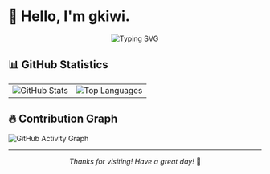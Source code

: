 # 👋 Hello, I'm gkiwi.

<div align="center">

![Typing SVG](https://readme-typing-svg.herokuapp.com?font=Fira+Code&pause=1000&color=36BCF7&center=true&vCenter=true&width=435&lines=Claude+Code+YYDS)

<!-- [![GitHub followers](https://img.shields.io/github/followers/bugkiwi?label=Follow&style=social)](https://github.com/bugkiwi)
[![GitHub stars](https://img.shields.io/github/stars/bugkiwi?label=Stars&style=social)](https://github.com/bugkiwi) -->

</div>

## 📊 GitHub Statistics

<div align="center">

<table>
<tr>
<td valign="top"><img src="https://github-readme-stats.vercel.app/api?username=bugkiwi&show_icons=true&theme=radical&hide_border=true&bg_color=0D1117" alt="GitHub Stats"/></td>
<td valign="top"><img src="https://github-readme-stats.vercel.app/api/top-langs/?username=bugkiwi&layout=compact&theme=radical&hide_border=true&bg_color=0D1117" alt="Top Languages"/></td>
</tr>
</table>

</div>

## 🔥 Contribution Graph

![GitHub Activity Graph](https://github-readme-activity-graph.vercel.app/graph?username=bugkiwi&theme=react-dark&hide_border=true&bg_color=0D1117)


---

<div align="center">

*Thanks for visiting! Have a great day!* 🌟

</div>
